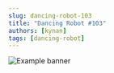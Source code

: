 ```yaml
---
slug: dancing-robot-103
title: "Dancing Robot #103"
authors: [kynan]
tags: [dancing-robot]
---
```


![Example banner](/img/stories/dancing-robot_new/103.png)
